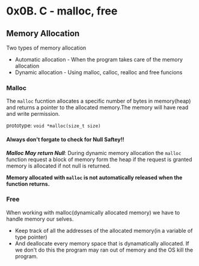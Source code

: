 # 0x0B. C - malloc, free
## Memory Allocation
Two types of memory allocation
- Automatic allocation - When the program takes care of the memory allocation
- Dynamic allocation - Using malloc, calloc, realloc and free funcions
### Malloc
The `malloc` fucntion allocates a specific number of bytes in memory(heap) and returns a pointer to the allocated memory.The memory will have read and write permission.

prototype: `void *malloc(size_t size)`

#### Always don't forgate to check for Null Saftey!!
__*Malloc May return Null*__: During dynamic memory allocation the `malloc` function request a block of memory form the heap if the request is granted memory is allocated if not null is returned.

__Memory allocated with `malloc` is not automatically released when the function returns.__
### Free
When working with malloc(dynamically allocated memory) we have to handle memory our selves.
- Keep track of all the addresses of the allocated memory(in a variable of type pointer)
- And deallocate every memory space that is dynamatically allocated. If we don't do this the program may ran out of memory and the OS kill the program.
